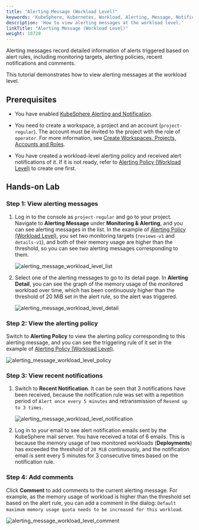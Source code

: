 ```yaml
---
title: "Alerting Message (Workload Level)"
keywords: 'KubeSphere, Kubernetes, Workload, Alerting, Message, Notification'
description: 'How to view alerting messages at the workload level.'
linkTitle: "Alerting Message (Workload Level)"
weight: 10720
---
```


Alerting messages record detailed information of alerts triggered based on alert rules, including monitoring targets, alerting policies, recent notifications and comments.

This tutorial demonstrates how to view alerting messages at the workload level.

## Prerequisites

- You have enabled [KubeSphere Alerting and Notification](../../../pluggable-components/alerting-notification/).
- You need to create a workspace, a project and an account (`project-regular`). The account must be invited to the project with the role of `operator`. For more information, see [Create Workspaces, Projects, Accounts and Roles](../../../quick-start/create-workspace-and-project).

- You have created a workload-level alerting policy and received alert notifications of it. If it is not ready, refer to [Alerting Policy (Workload Level)](../alerting-policy/) to create one first.

## Hands-on Lab

### Step 1: View alerting messages

1. Log in to the console as `project-regular` and go to your project. Navigate to **Alerting Message** under **Monitoring & Alerting**, and you can see alerting messages in the list. In the example of [Alerting Policy (Workload Level)](../alerting-policy/), you set two monitoring targets (`reviews-v1` and `details-v1`), and both of their memory usage are higher than the threshold, so you can see two alerting messages corresponding to them.

   ![alerting_message_workload_level_list](/images/docs/alerting/alerting_message_workload_level_list.png)

2. Select one of the alerting messages to go to its detail page. In **Alerting Detail**, you can see the graph of the memory usage of the monitored workload over time, which has been continuously higher than the threshold of 20 MiB set in the alert rule, so the alert was triggered.

   ![alerting_message_workload_level_detail](/images/docs/alerting/alerting_message_workload_level_detail.png)

### Step 2: View the alerting policy

Switch to **Alerting Policy** to view the alerting policy corresponding to this alerting message, and you can see the triggering rule of it set in the example of [Alerting Policy (Workload Level)](../alerting-policy/).

![alerting_message_workload_level_policy](/images/docs/alerting/alerting_message_workload_level_policy.png)

### Step 3: View recent notifications

1. Switch to **Recent Notification**. It can be seen that 3 notifications have been received, because the notification rule was set with a repetition period of `Alert once every 5 minutes` and retransmission of `Resend up to 3 times`.

   ![alerting_message_workload_level_notification](/images/docs/alerting/alerting_message_workload_level_notification.png)

2. Log in to your email to see alert notification emails sent by the KubeSphere mail server. You have received a total of 6 emails. This is because the memory usage of two monitored workloads (**Deployments**) has exceeded the threshold of `20 MiB` continuously, and the notification email is sent every 5 minutes for 3 consecutive times based on the notification rule.

### Step 4: Add comments

Click **Comment** to add comments to the current alerting message. For example, as the memory usage of workload is higher than the threshold set based on the alert rule, you can add a comment in the dialog: `Default maximum memory usage quota needs to be increased for this workload`.

![alerting_message_workload_level_comment](/images/docs/alerting/alerting_message_workload_level_comment.png)
